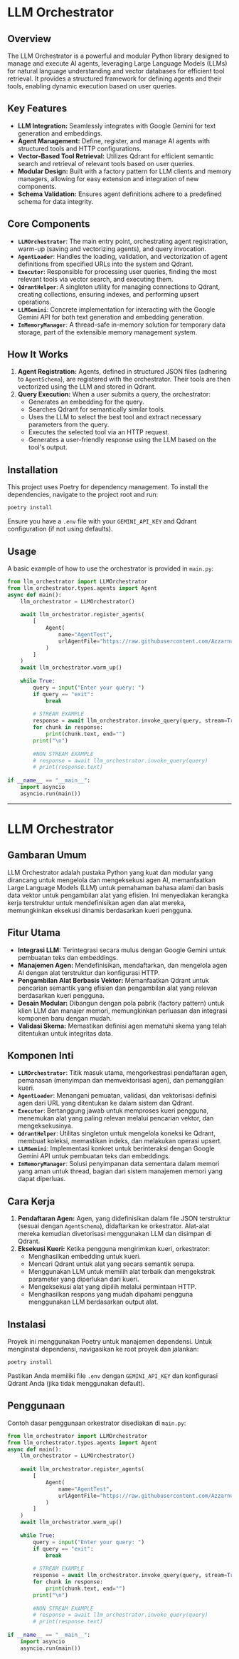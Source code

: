 # LLM Orchestrator

## Overview
The LLM Orchestrator is a powerful and modular Python library designed to manage and execute AI agents, leveraging Large Language Models (LLMs) for natural language understanding and vector databases for efficient tool retrieval. It provides a structured framework for defining agents and their tools, enabling dynamic execution based on user queries.

## Key Features
-   **LLM Integration:** Seamlessly integrates with Google Gemini for text generation and embeddings.
-   **Agent Management:** Define, register, and manage AI agents with structured tools and HTTP configurations.
-   **Vector-Based Tool Retrieval:** Utilizes Qdrant for efficient semantic search and retrieval of relevant tools based on user queries.
-   **Modular Design:** Built with a factory pattern for LLM clients and memory managers, allowing for easy extension and integration of new components.
-   **Schema Validation:** Ensures agent definitions adhere to a predefined schema for data integrity.

## Core Components
-   **`LLMOrchestrator`**: The main entry point, orchestrating agent registration, warm-up (saving and vectorizing agents), and query invocation.
-   **`AgentLoader`**: Handles the loading, validation, and vectorization of agent definitions from specified URLs into the system and Qdrant.
-   **`Executor`**: Responsible for processing user queries, finding the most relevant tools via vector search, and executing them.
-   **`QdrantHelper`**: A singleton utility for managing connections to Qdrant, creating collections, ensuring indexes, and performing upsert operations.
-   **`LLMGemini`**: Concrete implementation for interacting with the Google Gemini API for both text generation and embedding generation.
-   **`InMemoryManager`**: A thread-safe in-memory solution for temporary data storage, part of the extensible memory management system.

## How It Works
1.  **Agent Registration:** Agents, defined in structured JSON files (adhering to `AgentSchema`), are registered with the orchestrator. Their tools are then vectorized using the LLM and stored in Qdrant.
2.  **Query Execution:** When a user submits a query, the orchestrator:
    *   Generates an embedding for the query.
    *   Searches Qdrant for semantically similar tools.
    *   Uses the LLM to select the best tool and extract necessary parameters from the query.
    *   Executes the selected tool via an HTTP request.
    *   Generates a user-friendly response using the LLM based on the tool's output.

## Installation
This project uses Poetry for dependency management.
To install the dependencies, navigate to the project root and run:
```bash
poetry install
```
Ensure you have a `.env` file with your `GEMINI_API_KEY` and Qdrant configuration (if not using defaults).

## Usage
A basic example of how to use the orchestrator is provided in `main.py`:
```python
from llm_orchestrator import LLMOrchestrator
from llm_orchestrator.types.agents import Agent
async def main():
    llm_orchestrator = LLMOrchestrator()
    
    await llm_orchestrator.register_agents(
        [
            Agent(
                name="AgentTest",
                urlAgentFile="https://raw.githubusercontent.com/Azzarnuji/llm_orchestrator/refs/heads/main/test_agents/agent-test/agent.json"
            )
        ]
    )
    await llm_orchestrator.warm_up()
    
    while True:
        query = input("Enter your query: ")
        if query == "exit":
            break
        
        # STREAM EXAMPLE
        response = await llm_orchestrator.invoke_query(query, stream=True)
        for chunk in response:
            print(chunk.text, end="")
        print("\n")
        
        #NON STREAM EXAMPLE
        # response = await llm_orchestrator.invoke_query(query)
        # print(response.text)
    
if __name__ == "__main__":
    import asyncio
    asyncio.run(main())
```

---

# LLM Orchestrator

## Gambaran Umum
LLM Orchestrator adalah pustaka Python yang kuat dan modular yang dirancang untuk mengelola dan mengeksekusi agen AI, memanfaatkan Large Language Models (LLM) untuk pemahaman bahasa alami dan basis data vektor untuk pengambilan alat yang efisien. Ini menyediakan kerangka kerja terstruktur untuk mendefinisikan agen dan alat mereka, memungkinkan eksekusi dinamis berdasarkan kueri pengguna.

## Fitur Utama
-   **Integrasi LLM:** Terintegrasi secara mulus dengan Google Gemini untuk pembuatan teks dan embeddings.
-   **Manajemen Agen:** Mendefinisikan, mendaftarkan, dan mengelola agen AI dengan alat terstruktur dan konfigurasi HTTP.
-   **Pengambilan Alat Berbasis Vektor:** Memanfaatkan Qdrant untuk pencarian semantik yang efisien dan pengambilan alat yang relevan berdasarkan kueri pengguna.
-   **Desain Modular:** Dibangun dengan pola pabrik (factory pattern) untuk klien LLM dan manajer memori, memungkinkan perluasan dan integrasi komponen baru dengan mudah.
-   **Validasi Skema:** Memastikan definisi agen mematuhi skema yang telah ditentukan untuk integritas data.

## Komponen Inti
-   **`LLMOrchestrator`**: Titik masuk utama, mengorkestrasi pendaftaran agen, pemanasan (menyimpan dan memvektorisasi agen), dan pemanggilan kueri.
-   **`AgentLoader`**: Menangani pemuatan, validasi, dan vektorisasi definisi agen dari URL yang ditentukan ke dalam sistem dan Qdrant.
-   **`Executor`**: Bertanggung jawab untuk memproses kueri pengguna, menemukan alat yang paling relevan melalui pencarian vektor, dan mengeksekusinya.
-   **`QdrantHelper`**: Utilitas singleton untuk mengelola koneksi ke Qdrant, membuat koleksi, memastikan indeks, dan melakukan operasi upsert.
-   **`LLMGemini`**: Implementasi konkret untuk berinteraksi dengan Google Gemini API untuk pembuatan teks dan embeddings.
-   **`InMemoryManager`**: Solusi penyimpanan data sementara dalam memori yang aman untuk thread, bagian dari sistem manajemen memori yang dapat diperluas.

## Cara Kerja
1.  **Pendaftaran Agen:** Agen, yang didefinisikan dalam file JSON terstruktur (sesuai dengan `AgentSchema`), didaftarkan ke orkestrator. Alat-alat mereka kemudian divetorisasi menggunakan LLM dan disimpan di Qdrant.
2.  **Eksekusi Kueri:** Ketika pengguna mengirimkan kueri, orkestrator:
    *   Menghasilkan embedding untuk kueri.
    *   Mencari Qdrant untuk alat yang secara semantik serupa.
    *   Menggunakan LLM untuk memilih alat terbaik dan mengekstrak parameter yang diperlukan dari kueri.
    *   Mengeksekusi alat yang dipilih melalui permintaan HTTP.
    *   Menghasilkan respons yang mudah dipahami pengguna menggunakan LLM berdasarkan output alat.

## Instalasi
Proyek ini menggunakan Poetry untuk manajemen dependensi.
Untuk menginstal dependensi, navigasikan ke root proyek dan jalankan:
```bash
poetry install
```
Pastikan Anda memiliki file `.env` dengan `GEMINI_API_KEY` dan konfigurasi Qdrant Anda (jika tidak menggunakan default).

## Penggunaan
Contoh dasar penggunaan orkestrator disediakan di `main.py`:
```python
from llm_orchestrator import LLMOrchestrator
from llm_orchestrator.types.agents import Agent
async def main():
    llm_orchestrator = LLMOrchestrator()
    
    await llm_orchestrator.register_agents(
        [
            Agent(
                name="AgentTest",
                urlAgentFile="https://raw.githubusercontent.com/Azzarnuji/llm_orchestrator/refs/heads/main/test_agents/agent-test/agent.json"
            )
        ]
    )
    await llm_orchestrator.warm_up()
    
    while True:
        query = input("Enter your query: ")
        if query == "exit":
            break
        
        # STREAM EXAMPLE
        response = await llm_orchestrator.invoke_query(query, stream=True)
        for chunk in response:
            print(chunk.text, end="")
        print("\n")
        
        #NON STREAM EXAMPLE
        # response = await llm_orchestrator.invoke_query(query)
        # print(response.text)
    
if __name__ == "__main__":
    import asyncio
    asyncio.run(main())
```